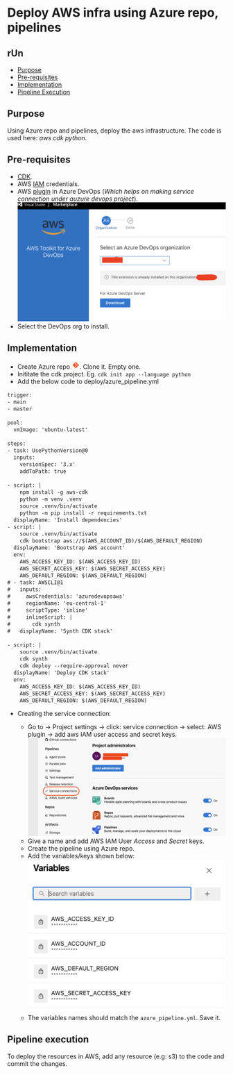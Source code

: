 # Deploy AWS infra using Azure repo, pipelines

## rUn

- [Purpose](#purpose)
- [Pre-requisites](#pre-requisites)
- [Implementation](#implementation)
- [Pipeline Execution](#pipeline-execution)

## Purpose

Using Azure repo and pipelines, deploy the aws infrastructure. The code is used here: *aws cdk python*.

## Pre-requisites

- [CDK](https://docs.aws.amazon.com/cdk/v2/guide/getting_started.html).
- AWS [IAM](https://docs.aws.amazon.com/IAM/latest/UserGuide/id_users_create.html) credentials.
- AWS [plugin](https://marketplace.visualstudio.com/search?term=aws&target=AzureDevOps&category=All%20categories&sortBy=Relevance) in Azure DevOps (*Which helps on making service connection under auzure devops project*).![alt text](<pics/Screenshot 2024-11-29 at 15.32.57.png>)
- Select the DevOps org to install.

## Implementation

- Create Azure repo ![alt text](icons8-git-18.png). Clone it. Empty one.
- Inititate the cdk project. Eg. ```cdk init app --language python```
- Add the below code to deploy/azure_pipeline.yml


```
trigger:
- main
- master

pool:
  vmImage: 'ubuntu-latest'

steps:
- task: UsePythonVersion@0
  inputs:
    versionSpec: '3.x'
    addToPath: true

- script: |
    npm install -g aws-cdk
    python -m venv .venv
    source .venv/bin/activate
    python -m pip install -r requirements.txt
  displayName: 'Install dependencies'
- script: |
    source .venv/bin/activate
    cdk bootstrap aws://$(AWS_ACCOUNT_ID)/$(AWS_DEFAULT_REGION)
  displayName: 'Bootstrap AWS account'
  env:
    AWS_ACCESS_KEY_ID: $(AWS_ACCESS_KEY_ID)
    AWS_SECRET_ACCESS_KEY: $(AWS_SECRET_ACCESS_KEY)
    AWS_DEFAULT_REGION: $(AWS_DEFAULT_REGION)
# - task: AWSCLI@1
#   inputs:
#     awsCredentials: 'azuredevopsaws'
#     regionName: 'eu-central-1'
#     scriptType: 'inline'
#     inlineScript: |
#       cdk synth
#   displayName: 'Synth CDK stack'

- script: |
    source .venv/bin/activate
    cdk synth
    cdk deploy --require-approval never
  displayName: 'Deploy CDK stack'
  env:
    AWS_ACCESS_KEY_ID: $(AWS_ACCESS_KEY_ID)
    AWS_SECRET_ACCESS_KEY: $(AWS_SECRET_ACCESS_KEY)
    AWS_DEFAULT_REGION: $(AWS_DEFAULT_REGION)
```

- Creating the service connection:

    - Go to → Project settings → click: service connection → select: AWS plugin → add aws IAM user access and secret keys.![alt text](<pics/Screenshot 2024-12-02 at 10.30.22.png>)
    - Give a name and add AWS IAM User *Access* and *Secret* keys.
    - Create the pipeline using Azure repo.
    - Add the variables/keys shown below:![alt text](<pics/Screenshot 2024-12-02 at 11.21.01.png>)
    - The variables names should match the ```azure_pipeline.yml```. Save it.

## Pipeline execution

To deploy the resources in AWS, add any resource (e.g: s3) to the code and commit the changes.